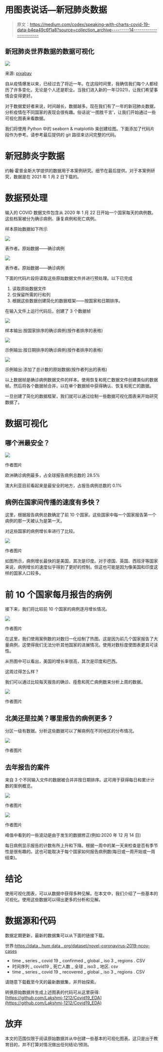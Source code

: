 # 用图表说话—新冠肺炎数据

> 原文：<https://medium.com/codex/speaking-with-charts-covid-19-data-b4ea49c6f1a8?source=collection_archive---------14----------------------->

## **新冠肺炎世界数据的数据可视化**

![](img/5a5aa417753616d6cc910916aca98044.png)

来源: [pixabay](https://pixabay.com/illustrations/covid-corona-coronavirus-virus-4948866/)

自从疫情爆发以来，已经过去了将近一年。在这段时间里，我确信我们每个人都经历了许多变化，无论是个人还是职业。当我们进入新的一年(2021)，让我们希望事情会变得更好。

对于数据爱好者来说，时间越长，数据越多。现在我们有了一年的新冠肺炎数据，分析疫情在不同国家的表现会很有趣。俗话说‘一图胜千言’，让我们开始通过一些可视化图表来看数据。

我们将使用 Python 中的 seaborn & matplotlib 来创建绘图。下面添加了代码片段作为参考。请参考最后提供的 git 路径来访问完整的代码。

# **新冠肺炎字数据**

约翰·霍普金斯大学提供的数据用于本案例研究。细节在最后提供。对于本案例研究，数据是在 2021 年 1 月 2 日下载的。

# **数据预处理**

输入的 COVID 数据文件包含从 2020 年 1 月 22 日开始一个国家每天的病例数。这些档案被分为确诊病例、康复病例和死亡病例。

样本原始数据如下所示

![](img/4532add19fcc283e082d57bba1594aa2.png)

表作者。原始数据——确诊病例

![](img/603c94c624d220bb17b09d5c0ce653f0.png)

表作者。原始数据——确诊病例

下面的代码片段将读取这些原始数据文件并进行预处理。以下已完成

1.  读取原始数据文件
2.  仅保留所需的行和列
3.  根据这些数据创建简化的数据框架——按国家和日期排序。

在输入文件上运行代码后，创建了 3 个数据帧

![](img/f39d9955fd4500ab76ca843fee310732.png)

样本输出:按国家排序的确诊病例(按作者排序的表格)

![](img/347978b504e0a9f6840efa0868f02eaf.png)

示例输出:按日期排序的确诊病例(按作者排序的表格)

![](img/538c3b221a68eed3e7ac02378daa0495.png)

示例输出:添加了总计数的原始数据(按作者列出的表格)

以上数据帧是确诊病例数据文件的样本。使用恢复和死亡数据文件创建类似的数据帧。然后将各个数据帧合并，以在单个数据帧中获得确认、恢复和死亡的数据。

一旦创建了简化的数据框架，我们就可以通过绘制一些数据可视化图表来开始研究数据了。

# **数据可视化**

## **哪个洲最安全？**

![](img/613351022f4c893429b854d30d8981c1.png)

作者图片

欧洲确诊病例最多，占全球报告病例总数的 28.5%

澳大利亚目前看起来是最安全的地方，占报告病例总数的 0.1%

## 病例在国家间传播的速度有多快？

这里，根据报告病例总数确定了前 10 个国家。这些国家中每一个国家报告第一个病例的那一天被认为是第一天。

对这些国家的病例增长率进行了比较。

![](img/e58f0771f0d7e449de91b890e1b50143.png)

作者图片

如图所示，病例增长最快的是美国，其次是印度。对于德国、英国、西班牙等国家来说，病例增长的速度似乎得到了更好的控制。但这也可能是因为像美国和印度这样的国家人口较多。

# 前 10 个国家每月报告的病例

接下来，我们将比较前 10 个国家的病例逐月增长情况。

![](img/bf89ce734529c4fd7799d7fc93cd3da7.png)

作者图片

在这里，我们使用案例数的对数归一化绘制了热图。这是因为前几个国家报告了大量病例，这使得我们无法分析其他国家的进展情况。使用对数标度使图表更具可读性。

从热图中可以看出，美国的增长率很高，其次是印度和巴西。

这周过得怎么样？

我们可以通过比较每天报告的确诊、痊愈和死亡病例数来分析上周的数据。

![](img/93ac9b455e322d07dd87605ba8b765f1.png)

作者图片

## 北美还是拉美？哪里报告的病例更多？

分区一级有数据。分析这些数据可以了解病例在不同地区的分布情况。

![](img/957ae1c94f52835c6ac8c45544ac9997.png)

作者图片

## 去年报告的案件

来自 3 个不同输入文件的数据被合并并按日期排序。这可用于获得每日和累计计数的案例概览。

![](img/8d174d495eec92d1fb2aec9c65c0273d.png)

作者图片

![](img/d8bd854c7ddf56c3e998f2f8bdcb2908.png)

作者图片

峰值中看到的一些波动是由于发生的数据修正(例如:2020 年 12 月 14 日)

每日病例显示报告的计数有所上升和下降。根据一周中的某一天来检查是否有季节性是很有趣的。这也可能取决于每个国家如何报告病例数(每日或一周开始或一周结束)。

# 结论

使用可视化图表，可以从数据中获得多种见解。在本文中，我们介绍了一些基本的可视化。使用这些数据可以得出更多的分析和见解。

# 数据源和代码

数据定期更新，最新的数据集可以从下面的链接下载。

世界:[https://data . hum data . org/dataset/novel-coronavirus-2019-ncov-cases](https://data.humdata.org/dataset/novel-coronavirus-2019-ncov-cases)

*   time _ series _ covid 19 _ confirmed _ global _ iso 3 _ regions . CSV
*   时间序列 _ covid19 _ 死亡人数 _ 全球 _ iso3 _ 地区. csv
*   time _ series _ covid 19 _ recovered _ global _ iso 3 _ regions . CSV

请随意下载截至今天的最新数据集，并开始探索。

转换原始数据并生成上述图表的代码可从这里获得:[https://github.com/Lakshmi-1212/Covid19_EDA](https://github.com/Lakshmi-1212/Covid19_EDA)

# 放弃

本文的范围仅限于阅读原始数据并从中创建一些基本的可视化图表。这只是出于教育目的，并不打算对情况做出任何结论/预测。